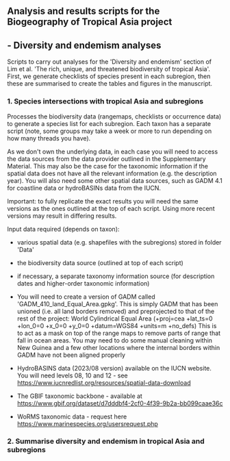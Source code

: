## Analysis and results scripts for the Biogeography of Tropical Asia project
## - Diversity and endemism analyses

Scripts to carry out analyses for the 'Diversity and endemism' section of Lim et al. 'The rich, 
unique, and threatened biodiversity of tropical Asia'. First, we generate checklists of species 
present in each subregion, then these are summarised to create the tables and figures in the 
manuscript.

### 1. Species intersections with tropical Asia and subregions

Processes the biodiversity data (rangemaps, checklists or occurrence data) to generate a species 
list for each subregion. Each taxon has a separate script (note, some groups may take a week or 
more to run depending on how many threads you have).

As we don't own the underlying data, in each case you will need to access the data sources from the 
data provider outlined in the Supplementary Material. This may also be the case for the taxonomic 
information if the spatial data does not have all the relevant information (e.g. the description 
year). You will also need some other spatial data sources, such as GADM 4.1 for coastline data or 
hydroBASINs data from the IUCN.

Important: to fully replicate the exact results you will need the same versions as the ones outlined 
at the top of each script. Using more recent versions may result in differing results.

Input data required (depends on taxon):

- various spatial data (e.g. shapefiles with the subregions) stored in folder 'Data'

- the biodiversity data source (outlined at top of each script)

- if necessary, a separate taxonomy information source (for description dates and higher-order taxonomic information)

- You will need to create a version of GADM called 'GADM_410_land_Equal_Area.gpkg'. This is simply GADM that has
been unioned (i.e. all land borders removed) and preprojected to that of the rest of the project:
World Cylindrical Equal Area (+proj=cea +lat_ts=0 +lon_0=0 +x_0=0 +y_0=0 +datum=WGS84 +units=m +no_defs)
This is to act as a mask on top of the range maps to remove parts of range that fall in ocean areas.
You may need to do some manual cleaning within New Guinea and a few other locations where the internal 
borders within GADM have not been aligned properly

- HydroBASINS data (2023/08 version) available on the IUCN website. You will need levels 08, 10 and 
12 - see https://www.iucnredlist.org/resources/spatial-data-download

- The GBIF taxonomic backbone - available at https://www.gbif.org/dataset/d7dddbf4-2cf0-4f39-9b2a-bb099caae36c

- WoRMS taxonomic data - request here https://www.marinespecies.org/usersrequest.php

### 2. Summarise diversity and endemism in tropical Asia and subregions



